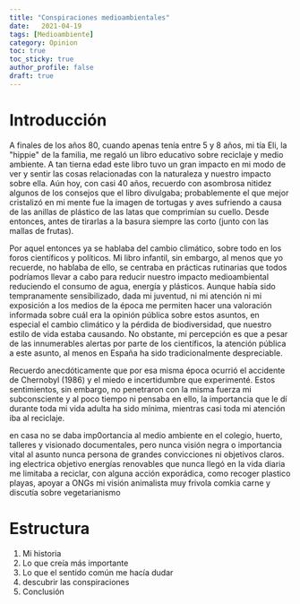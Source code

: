 ```yaml
---
title: "Conspiraciones medioambientales"
date:   2021-04-19
tags: [Medioambiente]
category: Opinion
toc: true
toc_sticky: true
author_profile: false
draft: true
---
```


# Introducción
A finales de los años 80, cuando apenas tenía entre 5 y 8 años, mi tía Eli, la "hippie" de la familia, me regaló un libro educativo sobre reciclaje y medio ambiente. A tan tierna edad este libro tuvo un gran impacto en mi modo de ver y sentir las cosas relacionadas con la naturaleza y nuestro impacto sobre ella. Aún hoy, con casi 40 años, recuerdo con asombrosa nitidez algunos de los consejos que el libro divulgaba; probablemente el que mejor cristalizó en mi mente fue la imagen de tortugas y aves sufriendo a causa de las anillas de plástico de las latas que comprimían su cuello. Desde entonces, antes de tirarlas a la basura siempre las corto (junto con las mallas de frutas).

Por aquel entonces ya se hablaba del cambio climático, sobre todo en los foros científicos y políticos. Mi libro infantil, sin embargo, al menos que yo recuerde, no hablaba de ello, se centraba en prácticas rutinarias que todos podríamos llevar a cabo para reducir nuestro impacto medioambiental reduciendo el consumo de agua, energía y plásticos. Aunque había sido tempranamente sensibilizado, dada mi juventud, ni mi atención ni mi exposición a los medios de la época me permiten hacer una valoración informada sobre cuál era la opinión pública sobre estos asuntos, en especial el cambio climático y la pérdida de biodiversidad, que nuestro estilo de vida estaba causando. No obstante, mi percepción es que a pesar de las innumerables alertas por parte de los científicos, la atención pública a este asunto, al menos en España ha sido tradicionalmente despreciable.

Recuerdo anecdóticamente que por esa misma época ocurrió el accidente de Chernobyl (1986) y el miedo e incertidumbre que experimenté. Estos sentimientos, sin embargo, no penetraron con la misma fuerza mi subconsciente y al poco tiempo ni pensaba en ello, la importancia que le dí durante toda mi vida adulta ha sido mínima, mientras casi toda mi atención iba al reciclaje.

en casa no se daba imp0ortancia al medio ambiente
en el colegio, huerto, talleres y visionado documentales, pero nunca visión negra o importancia vital al asunto
nunca persona de grandes convicciones ni objetivos claros. ing electrica objetivo energías renovables que nunca llegó
en la vida diaria me limitaba a reciclar, con alguna acción exporádica, como recoger plastico playas, apoyar a ONGs 
mi visión animalista muy frivola comkia carne y discutía sobre vegetarianismo

# Estructura
1. Mi historia
2. Lo que creía más importante
3. Lo que el sentido común me hacía dudar
4. descubrir las conspiraciones
5. Conclusión
